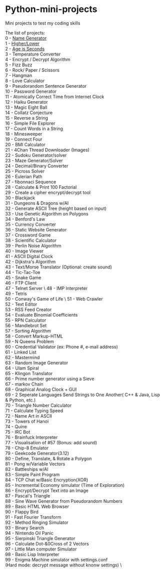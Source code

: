 <h1>Python-mini-projects</h1>
<p>Mini projects to test my coding skills</p>
<p>The list of projects:<br>
0 - <a href="https://github.com/magda-korzeniowska/Python-mini-projects/blob/master/name_generator.py">Name Generator</a><br> 
1 - <a href="https://github.com/magda-korzeniowska/Python-mini-projects/blob/master/higher_lower.py">Higher/Lower</a><br> 
2 - <a href="https://github.com/magda-korzeniowska/Python-mini-projects/blob/master/age_in_seconds.py">Age is Seconds</a><br> 
3 - Temperature Converter<br> 
4 - Encrypt / Decrypt Algorithm<br> 
5 - Fizz Buzz<br> 
6 - Rock/ Paper / Scissors<br> 
7 - Hangman<br> 
8 - Love Calculator<br> 
9 - Pseudorandom Sentence Generator<br> 
10 - Password Generator<br> 
11 - Atomically Correct Time from Internet Clock<br> 
12 - Haiku Generator<br> 
13 - Magic Eight Ball<br> 
14 - Collatz Conjecture<br> 
15 - Reverse a String<br> 
16 - Simple File Explorer<br> 
17 - Count Words in a String<br> 
18 - Minesweeper<br> 
19 - Connect Four<br> 
20 - BMI Calculator<br> 
21 - 4Chan Thread Downloader (Images)<br> 
22 - Sudoku Generator/solver<br> 
23 - Maze Generator/Solver<br> 
24 - Decimal/Binary Converter<br> 
25 - Picross Solver<br> 
26 - Eulerian Path<br> 
27 - fibonnaci Sequence<br> 
28 - Calculate & Print 100 Factorial<br> 
29 - Create a cipher encrypt/decrypt tool<br> 
30 - Blackjack<br> 
31 - Dungeons & Dragons w/AI<br> 
32 - Generate ASCII Tree (height based on input)<br> 
33 - Use Genetic Algorithm on Polygons<br> 
34 - Benford's Law<br> 
35 - Currency Converter<br> 
36 - Static Website Generator<br> 
37 - Crossword Game<br> 
38 - Scientific Calculator<br> 
39 - Perlin Noise Algorithm<br> 
40 - Image Viewer<br> 
41 - ASCII Digital Clock<br> 
42 - Dijkstra's Algorithm<br> 
43 - Text/Morse Translator (Optional: create sound)<br> 
44 - Tic-Tac-Toe<br> 
45 - Snake Game<br> 
46 - FTP Client<br> 
47 - Telnet Server \ 48 - IMP Interpreter<br> 
49 - Tetris<br> 
50 - Conway's Game of Life \ 51 - Web Crawler<br> 
52 - Text Editor<br> 
53 - RSS Feed Creator<br> 
54 - Evaluate Binomial Coefficients<br> 
55 - RPN Calculator<br> 
56 - Mandlebrot Set<br> 
57 - Sorting Algorithm<br> 
58 - Convert Markup-HTML<br> 
59 - N Queens Problem<br> 
60 - Credential Validator (ex: Phone #, e-mail address)<br> 
61 - Linked List<br> 
62 - Mastermind<br> 
63 - Random Image Generator<br> 
64 - Ulam Spiral<br> 
65 - Klingon Translator<br>
66 - Prime number generator using a Sieve<br> 
67 - markov Chain<br> 
68 - Graphical Analog Clock + GUI<br> 
69 - 2 Seperate Languages Send Strings to One Another( C++ & Java, Lisp & Python, etc.)<br> 
70 - Triangle Number Calculator<br> 
71 - Calculate Typing Speed<br> 
72 - Name Art in ASCII<br> 
73 - Towers of Hanoi<br> 
74 - Quine<br> 
75 - IRC Bot<br> 
76 - Brainfuck Interpreter<br> 
77 - Visualisation of #57 (Bonus: add sound)<br>
78 - Chip-8 Emulator<br> 
79 - Geekcode Generator(3.12)<br> 
80 - Define, Translate, & Rotate a Polygon<br> 
81 - Pong w/Variable Vectors<br> 
82 - Battleships w/AI<br> 
83 - Simple Paint Program<br> 
84 - TCP Chat w/Basic Encryption(XOR)<br> 
85 - Incremental Economy simulator (Time of Exploration)<br> 
86 - Encrypt/Decrypt Text into an Image<br> 
87 - Pascal's Triangle<br> 
88 - Sine Wave Generator from Pseudorandom Numbers<br> 
89 - Basic HTML Web Browser<br> 
90 - Flappy Bird<br> 
91 - Fast Fourier Transform<br> 
92 - Method Ringing Simulator<br> 
93 - Binary Search<br> 
94 - Nintendo Oil Panic<br> 
95 - Sierpinski Triangle Generator<br> 
96 - Calculate Dot-&0Cross of 2 Vectors<br> 
97 - Little Man computer Simulator<br> 
98 - Basic Lisp Interpreter<br> 
99 - Enigma Machine simulator with settings.conf<br> 
(Hard mode: decrypt message without knonw settings) \</p>
